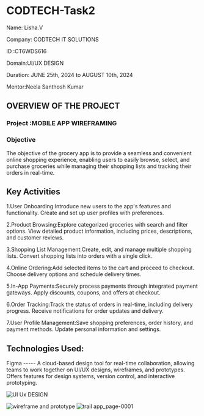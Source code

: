 # CODTECH-Task2
Name: Lisha.V

Company: CODTECH IT SOLUTIONS

ID :CT6WDS616

Domain:UI/UX DESIGN

Duration: JUNE 25th, 2024 to AUGUST 10th, 2024

Mentor:Neela Santhosh Kumar

## OVERVIEW OF THE PROJECT

### Project :MOBILE APP WIREFRAMING

### Objective
The objective of the grocery app is to provide a seamless and convenient online shopping experience, enabling users to easily browse, select, and purchase groceries while managing their shopping lists and tracking their orders in real-time.

## Key Activities
1.User Onboarding:Introduce new users to the app's features and functionality.
Create and set up user profiles with preferences.

2.Product Browsing:Explore categorized groceries with search and filter options.
View detailed product information, including prices, descriptions, and customer reviews.

3.Shopping List Management:Create, edit, and manage multiple shopping lists.
Convert shopping lists into orders with a single click.

4.Online Ordering:Add selected items to the cart and proceed to checkout.
Choose delivery options and schedule delivery times.

5.In-App Payments:Securely process payments through integrated payment gateways.
Apply discounts, coupons, and offers at checkout.

6.Order Tracking:Track the status of orders in real-time, including delivery progress.
Receive notifications for order updates and delivery.

7.User Profile Management:Save shopping preferences, order history, and payment methods.
Update personal information and settings.

## Technologies Used:
Figma ----- A cloud-based design tool for real-time collaboration, allowing teams to work together on UI/UX designs, wireframes, and prototypes.
Offers features for design systems, version control, and interactive prototyping.

![UI Ux DESIGN](https://github.com/user-attachments/assets/02467692-cf10-4e35-889f-3c00506ff006)

![wireframe and prototype](https://github.com/user-attachments/assets/907b7e3d-f2d8-4345-b28a-7b90c267437f)
![trail app_page-0001](https://github.com/user-attachments/assets/d09967f1-211a-452a-a1d3-ac41baa49ec7)

